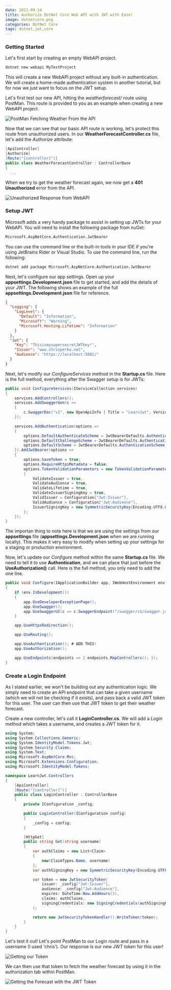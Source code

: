 ```yaml
---
date: 2021-09-14
title: Authorize DotNet Core Web API with JWT with Ease!
image: dotnetcore.png
categories: DotNet Core
tags: dotnet,jwt,core
---
```


### Getting Started

Let's first start by creating an empty WebAPI project.

```bash
dotnet new webapi MyTestProject
```

This will create a new WebAPI project without any built-in authentication.  We will create a home-made authentication system in another tutorial, but for now we just want to focus on the JWT setup.

Let's first test our new API, hitting the *weatherforecast/* route using PostMan.  This route is provided to you as an example when creating a new WebAPI project.

![PostMan Fetching Weather From the API](/images/jwt-postman-weather.png)

Now that we can see that our basic API route is working, let's protect this route from unauthorized users.  In our **WeatherForecastController.cs** file, let's add the *Authorize* attribute:

```csharp
[ApiController]
[Authorize]
[Route("[controller]")]
public class WeatherForecastController : ControllerBase
{
  ...
```

When we try to get the weather forecast again, we now get a **401 Unauthorized** error from the API.

![Unauthorized Response from WebAPI](/images/jwt-postman-weather-unauthorized.png)

### Setup JWT

Microsoft adds a very handy package to assist in setting up JWTs for your WebAPI.  You will need to install the following package from nuGet:

```bash
Microsoft.AspNetCore.Authentication.JwtBearer
```

You can use the command line or the built-in tools in your IDE if you're using JetBrains Rider or Visual Studio.  To use the command line, run the following:

```bash
dotnet add package Microsoft.AspNetCore.Authentication.JwtBearer
```

Next, let's configure our app settings.  Open up your **appsettings.Development.json** file to get started, and add the details of your JWT.  The following shows an example of the full **appsettings.Development.json** file for reference.

```json
{
  "Logging": {
    "LogLevel": {
      "Default": "Information",
      "Microsoft": "Warning",
      "Microsoft.Hosting.Lifetime": "Information"
    }
  },
  "Jwt": {
    "Key": "ThisismysupersecretJWTkey!",
    "Issuer": "www.chrisperko.net",
    "Audience": "https://localhost:5001/"
  }
}
```

Next, let's modify our *ConfigureServices* method in the **Startup.cs** file.  Here is the full method, everything after the Swagger setup is for JWTs:

```csharp
public void ConfigureServices(IServiceCollection services)
{
    services.AddControllers();
    services.AddSwaggerGen(c =>
    {
        c.SwaggerDoc("v1", new OpenApiInfo { Title = "LearnJwt", Version = "v1" });
    });

    services.AddAuthentication(options =>
    {
        options.DefaultAuthenticateScheme = JwtBearerDefaults.AuthenticationScheme;
        options.DefaultChallengeScheme = JwtBearerDefaults.AuthenticationScheme;
        options.DefaultScheme = JwtBearerDefaults.AuthenticationScheme;
    }).AddJwtBearer(options =>
    {
        options.SaveToken = true;
        options.RequireHttpsMetadata = false;
        options.TokenValidationParameters = new TokenValidationParameters()
        {
            ValidateIssuer = true,
            ValidateAudience = true,
            ValidateLifetime = true,
            ValidateIssuerSigningKey = true,
            ValidIssuer = Configuration["Jwt:Issuer"],
            ValidAudience = Configuration["Jwt:Audience"],
            IssuerSigningKey = new SymmetricSecurityKey(Encoding.UTF8.GetBytes(Configuration["Jwt:Key"]))
        };
    });
}
```

The importan thing to note here is that we are using the settings from our **appsettings** file (**appsettings.Development.json** when we are running locally).  This makes it very easy to modify when setting up your settings for a staging or production environment.

Now, let's update our *Configure* method within the same **Startup.cs** file.  We need to tell it to use **Authentication**, and we can place that just before the **UseAuthorization()** call.  Here is the full method, you only need to add the one line.

```csharp
public void Configure(IApplicationBuilder app, IWebHostEnvironment env)
{
    if (env.IsDevelopment())
    {
        app.UseDeveloperExceptionPage();
        app.UseSwagger();
        app.UseSwaggerUI(c => c.SwaggerEndpoint("/swagger/v1/swagger.json", "LearnJwt v1"));
    }

    app.UseHttpsRedirection();

    app.UseRouting();

    app.UseAuthentication(); # ADD THIS!
    app.UseAuthorization();

    app.UseEndpoints(endpoints => { endpoints.MapControllers(); });
}
```

### Create a Login Endpoint

As I stated earlier, we won't be building out any authentication logic.  We simply need to create an API endpoint that can take a given username (which we will not be checking if it exists), and pass back a valid JWT token for this user.  The user can then use that JWT token to get their weather forecast.

Create a new controller, let's call it **LoginController.cs**.  We will add a *Login* method which takes a username, and creates a JWT token for it.

```csharp
using System;
using System.Collections.Generic;
using System.IdentityModel.Tokens.Jwt;
using System.Security.Claims;
using System.Text;
using Microsoft.AspNetCore.Mvc;
using Microsoft.Extensions.Configuration;
using Microsoft.IdentityModel.Tokens;

namespace LearnJwt.Controllers
{
    [ApiController]
    [Route("[controller]")]
    public class LoginController : ControllerBase
    {
        private IConfiguration _config;

        public LoginController(IConfiguration config)
        {
            _config = config;
        }

        [HttpGet]
        public string Get(string username)
        {
            var authClaims = new List<Claim>
            {
                new(ClaimTypes.Name, username)
            };
            var authSigningKey = new SymmetricSecurityKey(Encoding.UTF8.GetBytes(_config["Jwt:Key"]));

            var token = new JwtSecurityToken(
                issuer: _config["Jwt:Issuer"],
                audience: _config["Jwt:Audience"],
                expires: DateTime.Now.AddHours(3),
                claims: authClaims,
                signingCredentials: new SigningCredentials(authSigningKey, SecurityAlgorithms.HmacSha256)
            );

            return new JwtSecurityTokenHandler().WriteToken(token);
        }
    }
}
```

Let's test it out!  Let's point PostMan to our Login route and pass in a username (I used 'chris').  Our response is our new JWT token for this user!

![Getting our Token](/images/jwt-postman-get-token.png)

We can then use that token to fetch the weather forecast by using it in the authorization tab within PostMan.

![Getting the Forecast with the JWT Token](/images/jwt-postman-forecast-with-token.png)
